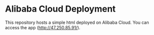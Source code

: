# Alibaba Cloud Deployment

This repository hosts a simple html deployed on Alibaba Cloud. You can access the app (http://47.250.85.91/).

